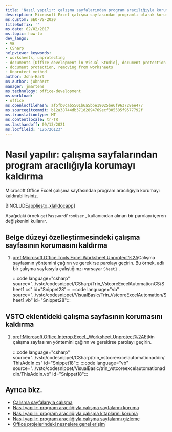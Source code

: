 ```yaml
---
title: 'Nasıl yapılır: çalışma sayfalarından program aracılığıyla korumayı kaldırma'
description: Microsoft Excel çalışma sayfasından programlı olarak korumayı kaldırmak için Visual Studio nasıl kullanabileceğinizi öğrenin.
ms.custom: SEO-VS-2020
titleSuffix: ''
ms.date: 02/02/2017
ms.topic: how-to
dev_langs:
- VB
- CSharp
helpviewer_keywords:
- worksheets, unprotecting
- documents [Office development in Visual Studio], document protection
- document protection, removing from worksheets
- Unprotect method
author: John-Hart
ms.author: johnhart
manager: jmartens
ms.technology: office-development
ms.workload:
- office
ms.openlocfilehash: af5fb0cab5501b6a5bbe19025be6f963728ee477
ms.sourcegitcommit: b12a38744db371d2894769ecf305585f9577792f
ms.translationtype: MT
ms.contentlocale: tr-TR
ms.lasthandoff: 09/13/2021
ms.locfileid: "126726123"
---
```

# <a name="how-to-programmatically-remove-protection-from-worksheets"></a>Nasıl yapılır: çalışma sayfalarından program aracılığıyla korumayı kaldırma
  Microsoft Office Excel çalışma sayfasından program aracılığıyla korumayı kaldırabilirsiniz.

 [!INCLUDE[appliesto_xlalldocapp](../vsto/includes/appliesto-xlalldocapp-md.md)]

 Aşağıdaki örnek `getPasswordFromUser` , kullanıcıdan alınan bir parolayı içeren değişkenini kullanır.

## <a name="to-unprotect-a-worksheet-in-a-document-level-customization"></a>Belge düzeyi özelleştirmesindeki çalışma sayfasının korumasını kaldırma

1. <xref:Microsoft.Office.Tools.Excel.Worksheet.Unprotect%2A>Çalışma sayfasının yöntemini çağırın ve gerekirse parolayı geçirin. Bu örnek, adlı bir çalışma sayfasıyla çalıştığınızı varsayar `Sheet1` .

     :::code language="csharp" source="../vsto/codesnippet/CSharp/Trin_VstcoreExcelAutomationCS/Sheet1.cs" id="Snippet28":::
     :::code language="vb" source="../vsto/codesnippet/VisualBasic/Trin_VstcoreExcelAutomation/Sheet1.vb" id="Snippet28":::

## <a name="to-unprotect-a-worksheet-in-a-vsto-add-in"></a>VSTO eklentideki çalışma sayfasının korumasını kaldırma

1. <xref:Microsoft.Office.Interop.Excel._Worksheet.Unprotect%2A>Etkin çalışma sayfasının yöntemini çağırın ve gerekirse parolayı geçirin.

     :::code language="csharp" source="../vsto/codesnippet/CSharp/trin_vstcoreexcelautomationaddin/ThisAddIn.cs" id="Snippet18":::
     :::code language="vb" source="../vsto/codesnippet/VisualBasic/trin_vstcoreexcelautomationaddin/ThisAddIn.vb" id="Snippet18":::

## <a name="see-also"></a>Ayrıca bkz.
- [Çalışma sayfalarıyla çalışma](../vsto/working-with-worksheets.md)
- [Nasıl yapılır: program aracılığıyla çalışma sayfalarını koruma](../vsto/how-to-programmatically-protect-worksheets.md)
- [Nasıl yapılır: program aracılığıyla çalışma kitaplarını koruma](../vsto/how-to-programmatically-protect-workbooks.md)
- [Nasıl yapılır: program aracılığıyla çalışma sayfalarını gizleme](../vsto/how-to-programmatically-hide-worksheets.md)
- [Office projelerindeki nesnelere genel erişim](../vsto/global-access-to-objects-in-office-projects.md)
